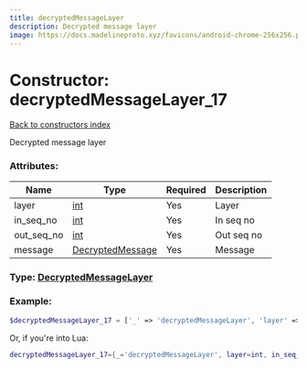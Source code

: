 ```yaml
---
title: decryptedMessageLayer
description: Decrypted message layer
image: https://docs.madelineproto.xyz/favicons/android-chrome-256x256.png
---
```

# Constructor: decryptedMessageLayer\_17  
[Back to constructors index](index.md)



Decrypted message layer

### Attributes:

| Name     |    Type       | Required | Description |
|----------|---------------|----------|-------------|
|layer|[int](../types/int.md) | Yes|Layer|
|in\_seq\_no|[int](../types/int.md) | Yes|In seq no|
|out\_seq\_no|[int](../types/int.md) | Yes|Out seq no|
|message|[DecryptedMessage](../types/DecryptedMessage.md) | Yes|Message|



### Type: [DecryptedMessageLayer](../types/DecryptedMessageLayer.md)


### Example:

```php
$decryptedMessageLayer_17 = ['_' => 'decryptedMessageLayer', 'layer' => int, 'in_seq_no' => int, 'out_seq_no' => int, 'message' => DecryptedMessage];
```  


Or, if you're into Lua:

```lua
decryptedMessageLayer_17={_='decryptedMessageLayer', layer=int, in_seq_no=int, out_seq_no=int, message=DecryptedMessage}

```


